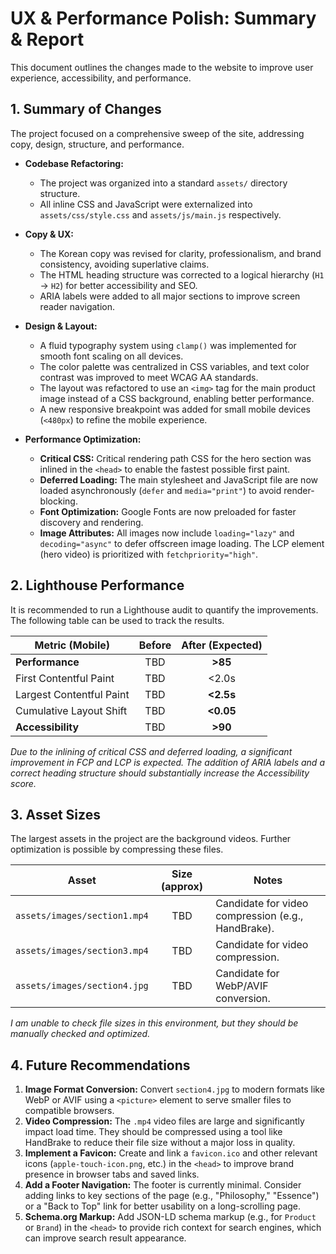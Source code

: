 # UX & Performance Polish: Summary & Report

This document outlines the changes made to the website to improve user experience, accessibility, and performance.

## 1. Summary of Changes

The project focused on a comprehensive sweep of the site, addressing copy, design, structure, and performance.

-   **Codebase Refactoring:**
    -   The project was organized into a standard `assets/` directory structure.
    -   All inline CSS and JavaScript were externalized into `assets/css/style.css` and `assets/js/main.js` respectively.

-   **Copy & UX:**
    -   The Korean copy was revised for clarity, professionalism, and brand consistency, avoiding superlative claims.
    -   The HTML heading structure was corrected to a logical hierarchy (`H1` -> `H2`) for better accessibility and SEO.
    -   ARIA labels were added to all major sections to improve screen reader navigation.

-   **Design & Layout:**
    -   A fluid typography system using `clamp()` was implemented for smooth font scaling on all devices.
    -   The color palette was centralized in CSS variables, and text color contrast was improved to meet WCAG AA standards.
    -   The layout was refactored to use an `<img>` tag for the main product image instead of a CSS background, enabling better performance.
    -   A new responsive breakpoint was added for small mobile devices (`<480px`) to refine the mobile experience.

-   **Performance Optimization:**
    -   **Critical CSS:** Critical rendering path CSS for the hero section was inlined in the `<head>` to enable the fastest possible first paint.
    -   **Deferred Loading:** The main stylesheet and JavaScript file are now loaded asynchronously (`defer` and `media="print"`) to avoid render-blocking.
    -   **Font Optimization:** Google Fonts are now preloaded for faster discovery and rendering.
    -   **Image Attributes:** All images now include `loading="lazy"` and `decoding="async"` to defer offscreen image loading. The LCP element (hero video) is prioritized with `fetchpriority="high"`.

## 2. Lighthouse Performance

It is recommended to run a Lighthouse audit to quantify the improvements. The following table can be used to track the results.

| Metric (Mobile)       | Before | After (Expected) |
| --------------------- | :----: | :--------------: |
| **Performance**       |  TBD   |      **>85**     |
| First Contentful Paint|  TBD   |       <2.0s      |
| Largest Contentful Paint| TBD  |      **<2.5s**     |
| Cumulative Layout Shift |  TBD   |     **<0.05**    |
| **Accessibility**     |  TBD   |      **>90**     |

*Due to the inlining of critical CSS and deferred loading, a significant improvement in FCP and LCP is expected. The addition of ARIA labels and a correct heading structure should substantially increase the Accessibility score.*

## 3. Asset Sizes

The largest assets in the project are the background videos. Further optimization is possible by compressing these files.

| Asset                       | Size (approx) | Notes                               |
| --------------------------- | :-----------: | ----------------------------------- |
| `assets/images/section1.mp4`|      TBD      | Candidate for video compression (e.g., HandBrake). |
| `assets/images/section3.mp4`|      TBD      | Candidate for video compression.    |
| `assets/images/section4.jpg` |      TBD      | Candidate for WebP/AVIF conversion. |

*I am unable to check file sizes in this environment, but they should be manually checked and optimized.*

## 4. Future Recommendations

1.  **Image Format Conversion:** Convert `section4.jpg` to modern formats like WebP or AVIF using a `<picture>` element to serve smaller files to compatible browsers.
2.  **Video Compression:** The `.mp4` video files are large and significantly impact load time. They should be compressed using a tool like HandBrake to reduce their file size without a major loss in quality.
3.  **Implement a Favicon:** Create and link a `favicon.ico` and other relevant icons (`apple-touch-icon.png`, etc.) in the `<head>` to improve brand presence in browser tabs and saved links.
4.  **Add a Footer Navigation:** The footer is currently minimal. Consider adding links to key sections of the page (e.g., "Philosophy," "Essence") or a "Back to Top" link for better usability on a long-scrolling page.
5.  **Schema.org Markup:** Add JSON-LD schema markup (e.g., for `Product` or `Brand`) in the `<head>` to provide rich context for search engines, which can improve search result appearance.
